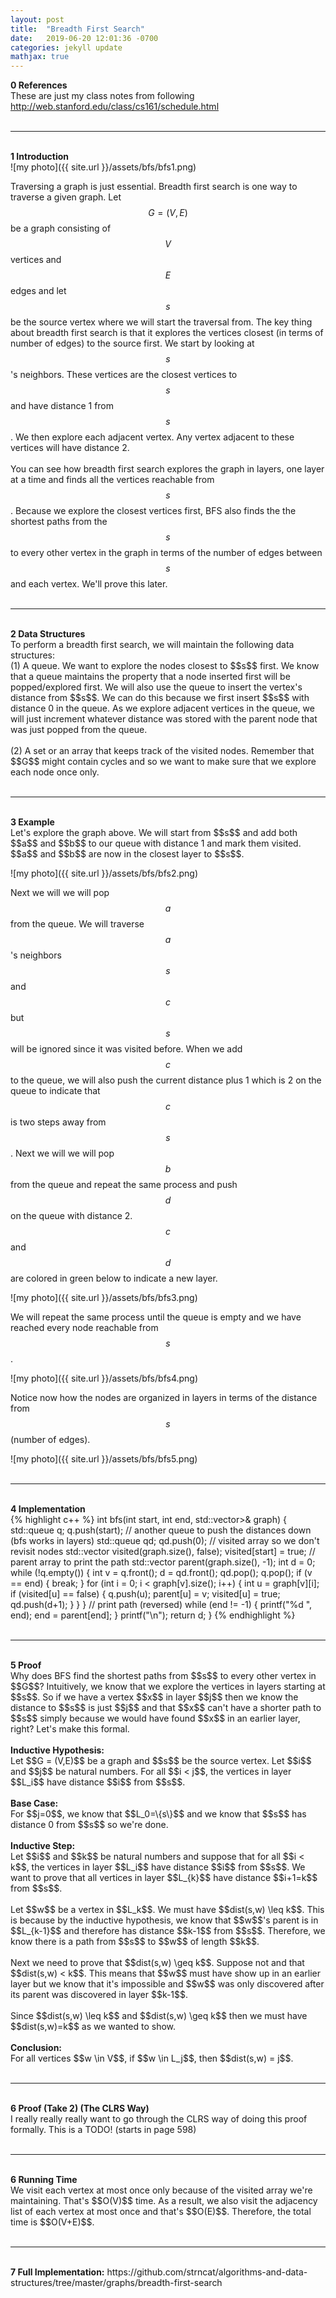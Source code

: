 ```yaml
---
layout: post
title:  "Breadth First Search"
date:   2019-06-20 12:01:36 -0700
categories: jekyll update
mathjax: true
---
```

<b>0 References</b><br>
These are just my class notes from following http://web.stanford.edu/class/cs161/schedule.html
<br>
<br>
<hr>
<!------------------------------------------------------------------------------------>
<br>
<b>1 Introduction</b>
<br>
![my photo]({{ site.url }}/assets/bfs/bfs1.png)

Traversing a graph is just essential. Breadth first search is one way to traverse a given graph. Let $$G = (V, E)$$ be a graph consisting of $$V$$ vertices and $$E$$ edges and let $$s$$ be the source vertex where we will start the traversal from. The key thing about breadth first search is that it explores the vertices closest (in terms of number of edges) to the source first. We start by looking at $$s$$'s neighbors. These vertices are the closest vertices to $$s$$ and have distance 1 from $$s$$. We then explore each adjacent vertex. Any vertex adjacent to these vertices will have distance 2.
<br><br>
You can see how breadth first search explores the graph in layers, one layer at a time and finds all the vertices reachable from $$s$$. Because we explore the closest vertices first, BFS also finds the the shortest paths from the $$s$$ to every other vertex in the graph in terms of the number of edges between $$s$$ and each vertex. We'll prove this later.
<br>
<br>
<hr>
<!------------------------------------------------------------------------------------>
<br>
<b>2 Data Structures</b>
<br>
To perform a breadth first search, we will maintain the following data structures:
<br>
(1) A queue. We want to explore the nodes closest to $$s$$ first. We know that a queue maintains the property that a node inserted first will be popped/explored first. We will also use the queue to insert the vertex's distance from $$s$$. We can do this because we first insert $$s$$ with distance 0 in the queue. As we explore adjacent vertices in the queue, we will just increment whatever distance was stored with the parent node that was just popped from the queue.
<br><br>
(2) A set or an array that keeps track of the visited nodes. Remember that $$G$$ might contain cycles and so we want to make sure that we explore each node once only.
<br>
<br>
<hr>
<!------------------------------------------------------------------------------------>
<br>
<b>3 Example</b>
<br>
Let's explore the graph above. We will start from $$s$$ and add both $$a$$ and $$b$$ to our queue with distance 1 and mark them visited. $$a$$ and $$b$$ are now in the closest layer to $$s$$.

![my photo]({{ site.url }}/assets/bfs/bfs2.png)

Next we will we will pop $$a$$ from the queue. We will traverse $$a$$'s neighbors $$s$$ and $$c$$ but $$s$$ will be ignored since it was visited before. When we add $$c$$ to the queue, we will also push the current distance plus 1 which is 2 on the queue to indicate that $$c$$ is two steps away from $$s$$. Next we will we will pop $$b$$ from the queue and repeat the same process and push $$d$$ on the queue with distance 2. $$c$$ and $$d$$ are colored in green below to indicate a new layer.

![my photo]({{ site.url }}/assets/bfs/bfs3.png)


We will repeat the same process until the queue is empty and we have reached every node reachable from $$s$$.

![my photo]({{ site.url }}/assets/bfs/bfs4.png)

Notice now how the nodes are organized in layers in terms of the distance from $$s$$ (number of edges).

![my photo]({{ site.url }}/assets/bfs/bfs5.png)
<br>
<br>
<hr>
<!------------------------------------------------------------------------------------>
<br>
<b>4 Implementation</b>
<br>
{% highlight c++ %}
int bfs(int start, int end, std::vector<std::vector<int>>& graph) {
    std::queue<int> q;
    q.push(start);
    // another queue to push the distances down (bfs works in layers)
    std::queue<int> qd;
    qd.push(0);
    // visited array so we don't revisit nodes
    std::vector<int> visited(graph.size(), false);
    visited[start] = true;
    // parent array to print the path
    std::vector<int> parent(graph.size(), -1);
    int d = 0;
    while (!q.empty()) {
        int v = q.front();
        d = qd.front();
        qd.pop();
        q.pop();
        if (v == end) {
            break;
        }
        for (int i = 0; i < graph[v].size(); i++) {
            int u = graph[v][i];
            if (visited[u] == false) {
                q.push(u);
                parent[u] = v;
                visited[u] = true;
                qd.push(d+1);
            }
        }
    }
    // print path (reversed)
    while (end != -1) {
        printf("%d ", end);
        end = parent[end];
    }
    printf("\n");
    return d;
}
{% endhighlight %}
<br>
<br>
<hr>
<!------------------------------------------------------------------------------------>
<br>
<b>5 Proof</b>
<br>
Why does BFS find the shortest paths from $$s$$ to every other vertex in $$G$$? Intuitively, we know that we explore the vertices in layers starting at $$s$$. So if we have a vertex $$x$$ in layer $$j$$ then we know the distance to $$s$$ is just $$j$$ and that $$x$$ can't have a shorter path to $$s$$ simply because we would have found $$x$$ in an earlier layer, right? Let's make this formal.
<br>
<br>
<b>Inductive Hypothesis:</b><br>
Let $$G = (V,E)$$ be a graph and $$s$$ be the source vertex. Let $$i$$ and $$j$$ be natural numbers. For all $$i < j$$, the vertices in layer $$L_i$$ have distance $$i$$ from $$s$$. 
<br>
<br>
<b>Base Case:</b><br>
For $$j=0$$, we know that $$L_0=\{s\}$$ and we know that $$s$$ has distance 0 from $$s$$ so we're done.
<br>
<br>
<b>Inductive Step:</b><br>
Let $$i$$ and $$k$$ be natural numbers and suppose that for all $$i < k$$, the vertices in layer $$L_i$$ have distance $$i$$ from $$s$$. We want to prove that all vertices in layer $$L_{k}$$ have distance $$i+1=k$$ from $$s$$.
<br><br>
Let $$w$$ be a vertex in $$L_k$$. We must have $$dist(s,w) \leq k$$. This is because by the inductive hypothesis, we know that $$w$$'s parent is in $$L_{k-1}$$ and therefore has distance $$k-1$$ from $$s$$. Therefore, we know there is a path from $$s$$ to $$w$$ of length $$k$$.
<br><br>
Next we need to prove that $$dist(s,w) \geq k$$. Suppose not and that $$dist(s,w) < k$$. This means that $$w$$ must have show up in an earlier layer but we know that it's impossible and $$w$$ was only discovered after its parent was discovered in layer $$k-1$$. 
<br><br>
Since $$dist(s,w) \leq k$$ and $$dist(s,w) \geq k$$ then we must have $$dist(s,w)=k$$ as we wanted to show.
<br>
<br>
<b>Conclusion:</b><br>
For all vertices $$w \in V$$, if $$w \in L_j$$, then $$dist(s,w) = j$$.
<br>
<br>
<hr>
<!------------------------------------------------------------------------------------>
<br>
<b>6 Proof (Take 2) (The CLRS Way)</b>
<br>
 I really really really want to go through the CLRS way of doing this proof formally. This is a TODO! (starts in page 598)
<br>
<br>
<hr>
<!------------------------------------------------------------------------------------>
<br>
<b>6 Running Time</b>
<br>
We visit each vertex at most once only because of the visited array we're maintaining. That's $$O(V)$$ time. As a result, we also visit the adjacency list of each vertex at most once and that's $$O(E)$$. Therefore, the total time is $$O(V+E)$$.
<br>
<br>
<hr>
<!------------------------------------------------------------------------------------>
<br>
<b>7 Full Implementation:</b> 
https://github.com/strncat/algorithms-and-data-structures/tree/master/graphs/breadth-first-search
<br>
<br>


